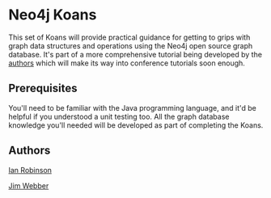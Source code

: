 Neo4j Koans
===========

This set of Koans will provide practical guidance for getting to grips with graph data structures and operations using the Neo4j open source graph database. It's part of a more comprehensive tutorial being developed by the [authors](#authors) which will make its way into conference tutorials soon enough.

Prerequisites
-------------

You'll need to be familiar with the Java programming language, and it'd be helpful if you understood a unit testing too. All the graph database knowledge you'll needed will be developed as part of completing the Koans. 

Authors <a name="authors">
-------

[Ian Robinson](http://iansrobinson.com)

[Jim Webber](http://jimwebber.org/)


